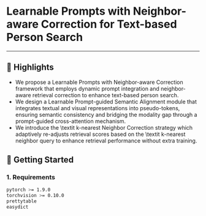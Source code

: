 # Learnable Prompts with Neighbor-aware Correction for Text-based Person Search

---

## 🌟 Highlights
- We propose a Learnable Prompts with Neighbor-aware Correction framework that employs dynamic prompt integration and neighbor-aware retrieval correction to enhance text-based person search.
- We design a Learnable Prompt-guided Semantic Alignment module that integrates textual and visual representations into pseudo-tokens, ensuring semantic consistency and bridging the modality gap through a prompt-guided cross-attention mechanism.
- We introduce the \textit k-nearest Neighbor Correction strategy which adaptively re-adjusts retrieval scores based on the \textit k-nearest neighbor query to enhance retrieval performance without extra training.

## 🚀 Getting Started
### 1. Requirements
```bash
pytorch >= 1.9.0
torchvision >= 0.10.0
prettytable
easydict
```
